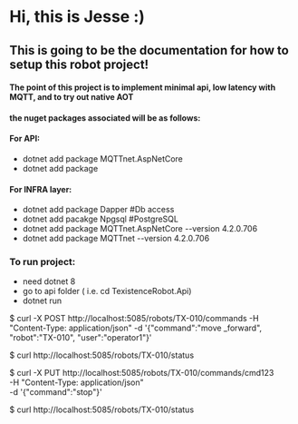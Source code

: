 # Hi, this is Jesse :)
## This is going to be the documentation for how to setup this robot project!

#### The point of this project is to implement minimal api, low latency with MQTT, and to try out native AOT

#### the nuget packages associated will be as follows:
#### For API:
- dotnet add package MQTTnet.AspNetCore
- dotnet add package

#### For INFRA layer:
- dotnet add package Dapper #Db access
- dotnet add pacakge Npgsql #PostgreSQL
- dotnet add package MQTTnet.AspNetCore --version 4.2.0.706
- dotnet add package MQTTnet --version 4.2.0.706

### To run project:
- need dotnet 8
- go to api folder ( i.e. cd TexistenceRobot.Api)
- dotnet run 


$ curl -X POST http://localhost:5085/robots/TX-010/commands   -H "Content-Type: application/json"   -d '{"command":"move
_forward", "robot":"TX-010", "user":"operator1"}'


$ curl http://localhost:5085/robots/TX-010/status


$ curl -X PUT http://localhost:5085/robots/TX-010/commands/cmd123 \
  -H "Content-Type: application/json" \
  -d '{"command":"stop"}'


$ curl http://localhost:5085/robots/TX-010/status